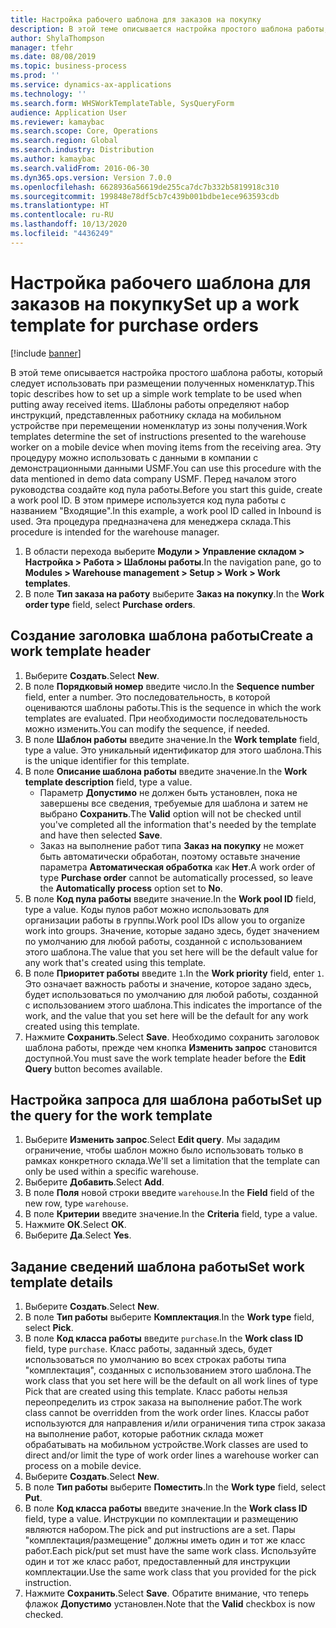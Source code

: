 ```yaml
---
title: Настройка рабочего шаблона для заказов на покупку
description: В этой теме описывается настройка простого шаблона работы, который следует использовать при размещении полученных номенклатур.
author: ShylaThompson
manager: tfehr
ms.date: 08/08/2019
ms.topic: business-process
ms.prod: ''
ms.service: dynamics-ax-applications
ms.technology: ''
ms.search.form: WHSWorkTemplateTable, SysQueryForm
audience: Application User
ms.reviewer: kamaybac
ms.search.scope: Core, Operations
ms.search.region: Global
ms.search.industry: Distribution
ms.author: kamaybac
ms.search.validFrom: 2016-06-30
ms.dyn365.ops.version: Version 7.0.0
ms.openlocfilehash: 6628936a56619de255ca7dc7b332b5819918c310
ms.sourcegitcommit: 199848e78df5cb7c439b001bdbe1ece963593cdb
ms.translationtype: HT
ms.contentlocale: ru-RU
ms.lasthandoff: 10/13/2020
ms.locfileid: "4436249"
---
```

# <a name="set-up-a-work-template-for-purchase-orders"></a><span data-ttu-id="d9aeb-103">Настройка рабочего шаблона для заказов на покупку</span><span class="sxs-lookup"><span data-stu-id="d9aeb-103">Set up a work template for purchase orders</span></span>

[!include [banner](../../includes/banner.md)]

<span data-ttu-id="d9aeb-104">В этой теме описывается настройка простого шаблона работы, который следует использовать при размещении полученных номенклатур.</span><span class="sxs-lookup"><span data-stu-id="d9aeb-104">This topic describes how to set up a simple work template to be used when putting away received items.</span></span> <span data-ttu-id="d9aeb-105">Шаблоны работы определяют набор инструкций, представленных работнику склада на мобильном устройстве при перемещении номенклатур из зоны получения.</span><span class="sxs-lookup"><span data-stu-id="d9aeb-105">Work templates determine the set of instructions presented to the warehouse worker on a mobile device when moving items from the receiving area.</span></span> <span data-ttu-id="d9aeb-106">Эту процедуру можно использовать с данными в компании с демонстрационными данными USMF.</span><span class="sxs-lookup"><span data-stu-id="d9aeb-106">You can use this procedure with the data mentioned in demo data company USMF.</span></span> <span data-ttu-id="d9aeb-107">Перед началом этого руководства создайте код пула работы.</span><span class="sxs-lookup"><span data-stu-id="d9aeb-107">Before you start this guide, create a work pool ID.</span></span> <span data-ttu-id="d9aeb-108">В этом примере используется код пула работы с названием "Входящие".</span><span class="sxs-lookup"><span data-stu-id="d9aeb-108">In this example, a work pool ID called in Inbound is used.</span></span> <span data-ttu-id="d9aeb-109">Эта процедура предназначена для менеджера склада.</span><span class="sxs-lookup"><span data-stu-id="d9aeb-109">This procedure is intended for the warehouse manager.</span></span>

1. <span data-ttu-id="d9aeb-110">В области перехода выберите **Модули > Управление складом > Настройка > Работа > Шаблоны работы**.</span><span class="sxs-lookup"><span data-stu-id="d9aeb-110">In the navigation pane, go to **Modules > Warehouse management > Setup > Work > Work templates**.</span></span>
2. <span data-ttu-id="d9aeb-111">В поле **Тип заказа на работу** выберите **Заказ на покупку**.</span><span class="sxs-lookup"><span data-stu-id="d9aeb-111">In the **Work order type** field, select **Purchase orders**.</span></span>

## <a name="create-a-work-template-header"></a><span data-ttu-id="d9aeb-112">Создание заголовка шаблона работы</span><span class="sxs-lookup"><span data-stu-id="d9aeb-112">Create a work template header</span></span>
1. <span data-ttu-id="d9aeb-113">Выберите **Создать**.</span><span class="sxs-lookup"><span data-stu-id="d9aeb-113">Select **New**.</span></span>
2. <span data-ttu-id="d9aeb-114">В поле **Порядковый номер** введите число.</span><span class="sxs-lookup"><span data-stu-id="d9aeb-114">In the **Sequence number** field, enter a number.</span></span> <span data-ttu-id="d9aeb-115">Это последовательность, в которой оцениваются шаблоны работы.</span><span class="sxs-lookup"><span data-stu-id="d9aeb-115">This is the sequence in which the work templates are evaluated.</span></span> <span data-ttu-id="d9aeb-116">При необходимости последовательность можно изменить.</span><span class="sxs-lookup"><span data-stu-id="d9aeb-116">You can modify the sequence, if needed.</span></span>  
3. <span data-ttu-id="d9aeb-117">В поле **Шаблон работы** введите значение.</span><span class="sxs-lookup"><span data-stu-id="d9aeb-117">In the **Work template** field, type a value.</span></span> <span data-ttu-id="d9aeb-118">Это уникальный идентификатор для этого шаблона.</span><span class="sxs-lookup"><span data-stu-id="d9aeb-118">This is the unique identifier for this template.</span></span>  
4. <span data-ttu-id="d9aeb-119">В поле **Описание шаблона работы** введите значение.</span><span class="sxs-lookup"><span data-stu-id="d9aeb-119">In the **Work template description** field, type a value.</span></span>
    - <span data-ttu-id="d9aeb-120">Параметр **Допустимо** не должен быть установлен, пока не завершены все сведения, требуемые для шаблона и затем не выбрано **Сохранить**.</span><span class="sxs-lookup"><span data-stu-id="d9aeb-120">The **Valid** option will not be checked until you've completed all the information that's needed by the template and have then selected **Save**.</span></span>  
    - <span data-ttu-id="d9aeb-121">Заказ на выполнение работ типа **Заказ на покупку** не может быть автоматически обработан, поэтому оставьте значение параметра **Автоматическая обработка** как **Нет**.</span><span class="sxs-lookup"><span data-stu-id="d9aeb-121">A work order of type **Purchase order** cannot be automatically processed, so leave the **Automatically process** option set to **No**.</span></span>  
5. <span data-ttu-id="d9aeb-122">В поле **Код пула работы** введите значение.</span><span class="sxs-lookup"><span data-stu-id="d9aeb-122">In the **Work pool ID** field, type a value.</span></span> <span data-ttu-id="d9aeb-123">Коды пулов работ можно использовать для организации работы в группы.</span><span class="sxs-lookup"><span data-stu-id="d9aeb-123">Work pool IDs allow you to organize work into groups.</span></span> <span data-ttu-id="d9aeb-124">Значение, которые задано здесь, будет значением по умолчанию для любой работы, созданной с использованием этого шаблона.</span><span class="sxs-lookup"><span data-stu-id="d9aeb-124">The value that you set here will be the default value for any work that's created using this template.</span></span>  
6. <span data-ttu-id="d9aeb-125">В поле **Приоритет работы** введите `1`.</span><span class="sxs-lookup"><span data-stu-id="d9aeb-125">In the **Work priority** field, enter `1`.</span></span> <span data-ttu-id="d9aeb-126">Это означает важность работы и значение, которое задано здесь, будет использоваться по умолчанию для любой работы, созданной с использованием этого шаблона.</span><span class="sxs-lookup"><span data-stu-id="d9aeb-126">This indicates the importance of the work, and the value that you set here will be the default for any work created using this template.</span></span>  
7. <span data-ttu-id="d9aeb-127">Нажмите **Сохранить**.</span><span class="sxs-lookup"><span data-stu-id="d9aeb-127">Select **Save**.</span></span> <span data-ttu-id="d9aeb-128">Необходимо сохранить заголовок шаблона работы, прежде чем кнопка **Изменить запрос** становится доступной.</span><span class="sxs-lookup"><span data-stu-id="d9aeb-128">You must save the work template header before the **Edit Query** button becomes available.</span></span>  

## <a name="set-up-the-query-for-the-work-template"></a><span data-ttu-id="d9aeb-129">Настройка запроса для шаблона работы</span><span class="sxs-lookup"><span data-stu-id="d9aeb-129">Set up the query for the work template</span></span>
1. <span data-ttu-id="d9aeb-130">Выберите **Изменить запрос**.</span><span class="sxs-lookup"><span data-stu-id="d9aeb-130">Select **Edit query**.</span></span> <span data-ttu-id="d9aeb-131">Мы зададим ограничение, чтобы шаблон можно было использовать только в рамках конкретного склада.</span><span class="sxs-lookup"><span data-stu-id="d9aeb-131">We'll set a limitation that the template can only be used within a specific warehouse.</span></span>  
2. <span data-ttu-id="d9aeb-132">Выберите **Добавить**.</span><span class="sxs-lookup"><span data-stu-id="d9aeb-132">Select **Add**.</span></span>
3. <span data-ttu-id="d9aeb-133">В поле **Поля** новой строки введите `warehouse`.</span><span class="sxs-lookup"><span data-stu-id="d9aeb-133">In the **Field** field of the new row, type `warehouse`.</span></span>
4. <span data-ttu-id="d9aeb-134">В поле **Критерии** введите значение.</span><span class="sxs-lookup"><span data-stu-id="d9aeb-134">In the **Criteria** field, type a value.</span></span>
5. <span data-ttu-id="d9aeb-135">Нажмите **ОК**.</span><span class="sxs-lookup"><span data-stu-id="d9aeb-135">Select **OK**.</span></span>
6. <span data-ttu-id="d9aeb-136">Выберите **Да**.</span><span class="sxs-lookup"><span data-stu-id="d9aeb-136">Select **Yes**.</span></span>

## <a name="set-work-template-details"></a><span data-ttu-id="d9aeb-137">Задание сведений шаблона работы</span><span class="sxs-lookup"><span data-stu-id="d9aeb-137">Set work template details</span></span>
1. <span data-ttu-id="d9aeb-138">Выберите **Создать**.</span><span class="sxs-lookup"><span data-stu-id="d9aeb-138">Select **New**.</span></span>
2. <span data-ttu-id="d9aeb-139">В поле **Тип работы** выберите **Комплектация**.</span><span class="sxs-lookup"><span data-stu-id="d9aeb-139">In the **Work type** field, select **Pick**.</span></span>
3. <span data-ttu-id="d9aeb-140">В поле **Код класса работы** введите `purchase`.</span><span class="sxs-lookup"><span data-stu-id="d9aeb-140">In the **Work class ID** field, type `purchase`.</span></span> <span data-ttu-id="d9aeb-141">Класс работы, заданный здесь, будет использоваться по умолчанию во всех строках работы типа "комплектация", созданных с использованием этого шаблона.</span><span class="sxs-lookup"><span data-stu-id="d9aeb-141">The work class that you set here will be the default on all work lines of type Pick that are created using this template.</span></span> <span data-ttu-id="d9aeb-142">Класс работы нельзя переопределить из строк заказа на выполнение работ.</span><span class="sxs-lookup"><span data-stu-id="d9aeb-142">The work class cannot be overridden from the work order lines.</span></span> <span data-ttu-id="d9aeb-143">Классы работ используются для направления и/или ограничения типа строк заказа на выполнение работ, которые работник склада может обрабатывать на мобильном устройстве.</span><span class="sxs-lookup"><span data-stu-id="d9aeb-143">Work classes are used to direct and/or limit the type of work order lines a warehouse worker can process on a mobile device.</span></span>  
4. <span data-ttu-id="d9aeb-144">Выберите **Создать**.</span><span class="sxs-lookup"><span data-stu-id="d9aeb-144">Select **New**.</span></span>
5. <span data-ttu-id="d9aeb-145">В поле **Тип работы** выберите **Поместить**.</span><span class="sxs-lookup"><span data-stu-id="d9aeb-145">In the **Work type** field, select **Put**.</span></span>
6. <span data-ttu-id="d9aeb-146">В поле **Код класса работы** введите значение.</span><span class="sxs-lookup"><span data-stu-id="d9aeb-146">In the **Work class ID** field, type a value.</span></span> <span data-ttu-id="d9aeb-147">Инструкции по комплектации и размещению являются набором.</span><span class="sxs-lookup"><span data-stu-id="d9aeb-147">The pick and put instructions are a set.</span></span> <span data-ttu-id="d9aeb-148">Пары "комплектация/размещение" должны иметь один и тот же класс работ.</span><span class="sxs-lookup"><span data-stu-id="d9aeb-148">Each pick/put set must have the same work class.</span></span> <span data-ttu-id="d9aeb-149">Используйте один и тот же класс работ, предоставленный для инструкции комплектации.</span><span class="sxs-lookup"><span data-stu-id="d9aeb-149">Use the same work class that you provided for the pick instruction.</span></span>  
7. <span data-ttu-id="d9aeb-150">Нажмите **Сохранить**.</span><span class="sxs-lookup"><span data-stu-id="d9aeb-150">Select **Save**.</span></span> <span data-ttu-id="d9aeb-151">Обратите внимание, что теперь флажок **Допустимо** установлен.</span><span class="sxs-lookup"><span data-stu-id="d9aeb-151">Note that the **Valid** checkbox is now checked.</span></span>  

